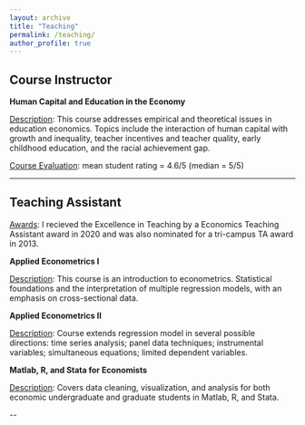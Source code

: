 ```yaml
---
layout: archive
title: "Teaching"
permalink: /teaching/
author_profile: true
---
```



Course Instructor 
---
**Human Capital and Education in the Economy**

<u>Description</u>: This course addresses empirical and theoretical issues in education economics. Topics include the interaction of human capital with growth and inequality, teacher incentives and teacher quality, early childhood education, and the racial achievement gap.

<u>Course Evaluation</u>: mean student rating = 4.6/5 (median = 5/5) 

---

Teaching Assistant
---
<u>Awards</u>: I recieved the Excellence in Teaching by a Economics Teaching Assistant award in 2020 and was also nominated for a tri-campus TA award in 2013. 

**Applied Econometrics I**

<u>Description</u>: This course is an introduction to econometrics. Statistical foundations and the interpretation of multiple regression models, with an emphasis on cross-sectional data. 


**Applied Econometrics II**

<u>Description</u>: Course extends regression model in several possible directions: time series analysis; panel data techniques; instrumental variables; simultaneous equations; limited dependent variables. 


**Matlab, R, and Stata for Economists**

<u>Description</u>: Covers data cleaning, visualization, and analysis for both economic undergraduate and graduate students in Matlab, R, and Stata.


--
